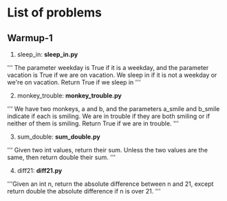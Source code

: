 # List of problems # 

## Warmup-1

1. sleep_in: **sleep_in.py**

''' The parameter weekday is True if it is a weekday, and the parameter vacation is True if we are on vacation. We sleep in if it is not a weekday or we're on vacation. Return True if we sleep in '''


2. monkey_trouble: **monkey_trouble.py**

''' We have two monkeys, a and b, and the parameters a_smile and b_smile indicate if each is smiling. We are in trouble if they are both smiling or if neither of them is smiling. Return True if we are in trouble. '''


3. sum_double: **sum_double.py**

''' Given two int values, return their sum. Unless the two values are the same, then return double their sum. '''


4. diff21: **diff21.py**

'''Given an int n, return the absolute difference between n and 21, except return double the absolute difference if n is over 21. '''


